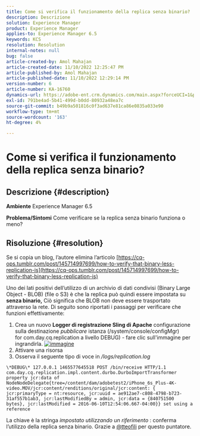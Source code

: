 ```yaml
---
title: Come si verifica il funzionamento della replica senza binario?
description: Descrizione
solution: Experience Manager
product: Experience Manager
applies-to: Experience Manager 6.5
keywords: KCS
resolution: Resolution
internal-notes: null
bug: false
article-created-by: Amol Mahajan
article-created-date: 11/10/2022 12:25:47 PM
article-published-by: Amol Mahajan
article-published-date: 11/10/2022 12:29:14 PM
version-number: 6
article-number: KA-16760
dynamics-url: https://adobe-ent.crm.dynamics.com/main.aspx?forceUCI=1&pagetype=entityrecord&etn=knowledgearticle&id=2ab840c8-f260-ed11-9561-6045bd006268
exl-id: 791be4ad-5b41-499d-b0dd-80932a48ea7c
source-git-commit: b49b9a501816c0f3ad637e81ca86e0835a033e90
workflow-type: tm+mt
source-wordcount: '163'
ht-degree: 4%

---
```


# Come si verifica il funzionamento della replica senza binario?

## Descrizione {#description}

<b>Ambiente</b>
Experience Manager 6.5


<b>Problema/Sintomi</b>
Come verificare se la replica senza binario funziona o meno?


## Risoluzione {#resolution}


Se si copia un blog, l’autore elimina l’articolo [https://cq-ops.tumblr.com/post/145714997699/how-to-verify-that-binary-less-replication-is](https://cq-ops.tumblr.com/post/145714997699/how-to-verify-that-binary-less-replication-is)

Uno dei lati positivi dell’utilizzo di un archivio di dati condivisi (Binary Large Object - BLOB) (file o S3) è che la replica può quindi essere impostata su <b>senza binario,</b> Ciò significa che BLOB non deve essere trasportato attraverso la rete. Di seguito sono riportati i passaggi per verificare che funzioni effettivamente:



1. Crea un nuovo <b>Logger di registrazione Sling di Apache</b> configurazione sulla destinazione *pubblicare* istanza (/system/console/configMgr) for com.day.cq.replication a livello DEBUG) - fare clic sull&#39;immagine per ingrandirla. [![immagine](https://64.media.tumblr.com/7399cc8fc96a1bb17456e9aff2af2999/tumblr_inline_p9j3kgHl8K1r414c2_500.png)](https://href.li/?http://jayan.kandathil.ca/CQ-OPS/aem62/LoggingLogger-Replication.png)
2. Attivare una risorsa
3. Osserva il seguente tipo di voce in */logs/replication.log*

```
\*DEBUG\* 127.0.0.1 1465577645518 POST /bin/receive HTTP/1.1 com.day.cq.replication.impl.content.durbo.DurboImportTransformer property jcr:data of NodeNodeDelegate{tree=/content/dam/adobetest2/iPhone_6s_Plus-4K-video.MOV/jcr:content/renditions/original/jcr:content: { jcr:primaryType = nt:resource, jcr:uuid = ae912ae7-c808-4798-b723-31af557b1ab3, jcr:lastModifiedBy = admin, jcr:data = {840751500 bytes}, jcr:lastModified = 2016-06-10T12:54:06.667-04:00}} set using a reference
```

La chiave è la stringa *impostato utilizzando un riferimento* : conferma l’utilizzo della replica senza binario. Grazie a [@tteofili](https://twitter.com/tteofili) per questo puntatore.
